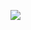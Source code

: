 ![](https://media.githubusercontent.com/media/dyzz/dyzz.github.io/master/images/DiscipleOfChaos.png)